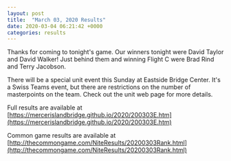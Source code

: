 ```yaml
---
layout: post
title:  "March 03, 2020 Results"
date: 2020-03-04 06:21:42 +0000
categories: results
---
```

Thanks for coming to tonight's game. Our winners tonight were David Taylor and David Walker! Just behind them and winning Flight C were Brad Rind and Terry Jacobson.

There will be a special unit event this Sunday at Eastside Bridge Center. It's a Swiss Teams event, but there are restrictions on the number of masterpoints on the team. Check out the unit web page for more details.

Full results are available at [https://mercerislandbridge.github.io/2020/200303E.htm](https://mercerislandbridge.github.io/2020/200303E.htm)

Common game results are available at [http://thecommongame.com/NiteResults/20200303Rank.html](http://thecommongame.com/NiteResults/20200303Rank.html)
